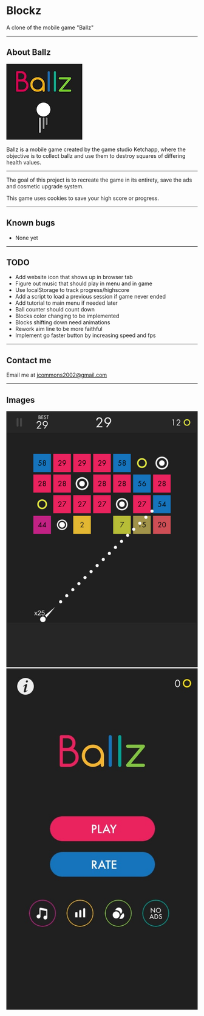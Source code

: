 # Blockz
A clone of the mobile game "Ballz"

-------------------------------------

## About Ballz

![Ballz logo](ref_imgs/ballz_logo.jpg)

Ballz is a mobile game created by the game studio Ketchapp, 
where the objective is to collect ballz and use them to 
destroy squares of differing health values.

-------------------------------------

The goal of this project is to recreate the game in its 
entirety, save the ads and cosmetic upgrade system.

This game uses cookies to save your high score or progress.

-------------------------------------

## Known bugs
* None yet


-------------------------------------

## TODO
* Add website icon that shows up in browser tab
* Figure out music that should play in menu and in game
* Use localStorage to track progress/highscore
* Add a script to load a previous session if game never ended
* Add tutorial to main menu if needed later
* Ball counter should count down
* Blocks color changing to be implemented
* Blocks shifting down need animations
* Rework aim line to be more faithful
* Implement go faster button by increasing speed and fps

-------------------------------------
## Contact me
Email me at <jcommons2002@gmail.com>

-------------------------------------
## Images

![Gameplay](ref_imgs/ballzimg.jpg)
![Homescreen](ref_imgs/ballz_homescreen.jpg)